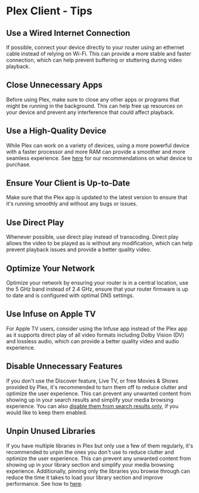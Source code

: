 # Plex Client - Tips

## Use a Wired Internet Connection

If possible, connect your device directly to your router using an ethernet cable instead of relying on Wi-Fi. This can provide a more stable and faster connection, which can help prevent buffering or stuttering during video playback.

## Close Unnecessary Apps

Before using Plex, make sure to close any other apps or programs that might be running in the background. This can help free up resources on your device and prevent any interference that could affect playback.

## Use a High-Quality Device

While Plex can work on a variety of devices, using a more powerful device with a faster processor and more RAM can provide a smoother and more seamless experience. See [here](../../plex/playback/#what-device-should-i-buy-for-plex) for our recommendations on what device to purchase.

## Ensure Your Client is Up-to-Date

Make sure that the Plex app is updated to the latest version to ensure that it's running smoothly and without any bugs or issues.

## Use Direct Play

Whenever possible, use direct play instead of transcoding. Direct play allows the video to be played as is without any modification, which can help prevent playback issues and provide a better quality video.

## Optimize Your Network

Optimize your network by ensuring your router is in a central location, use the 5 GHz band instead of 2.4 GHz, ensure that your router firmware is up to date and is configured with optimal DNS settings.

## Use Infuse on Apple TV

For Apple TV users, consider using the Infuse app instead of the Plex app as it supports direct play of all video formats including Dolby Vision (DV) and lossless audio, which can provide a better quality video and audio experience.

## Disable Unnecessary Features

If you don't use the Discover feature, Live TV, or free Movies & Shows provided by Plex, it's recommended to turn them off to reduce clutter and optimize the user experience. This can prevent any unwanted content from showing up in your search results and simplify your media browsing experience. You can also [disable them from search results only](../../plex/libraries/), if you would like to keep them enabled.

## Unpin Unused Libraries

If you have multiple libraries in Plex but only use a few of them regularly, it's recommended to unpin the ones you don't use to reduce clutter and optimize the user experience. This can prevent any unwanted content from showing up in your library section and simplify your media browsing experience. Additionally, pinning only the libraries you browse through can reduce the time it takes to load your library section and improve performance. See how to [here](../../plex/getting-started/#how-to-setup-your-libraries).

